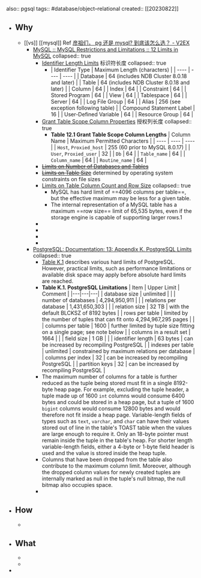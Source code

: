 also:: pgsql
tags:: #database/object–relational
created:: [[20230822]]

- ## Why
  - [[vs]] [[mysql]] Ref [彦祖们， pg 还是 mysql? 到底该怎么选？ - V2EX](https://v2ex.com/t/800592)
    - [MySQL :: MySQL Restrictions and Limitations :: 12 Limits in MySQL](https://dev.mysql.com/doc/mysql-reslimits-excerpt/8.0/en/limits.html)
      collapsed:: true
      - [Identifier Length Limits](https://dev.mysql.com/doc/mysql-reslimits-excerpt/8.0/en/identifier-length.html) 标识符长度
        collapsed:: true
        - | Identifier Type | Maximum Length (characters) |
          | ---- | ---- | ---- |
          | Database | 64 (includes NDB Cluster 8.0.18 and later) |
          | Table | 64 (includes NDB Cluster 8.0.18 and later) |
          | Column | 64 |
          | Index | 64 |
          | Constraint | 64 |
          | Stored Program | 64 |
          | View | 64 |
          | Tablespace | 64 |
          | Server | 64 |
          | Log File Group | 64 |
          | Alias | 256 (see exception following table) |
          | Compound Statement Label | 16 |
          | User-Defined Variable | 64 |
          | Resource Group | 64 |
      - [Grant Table Scope Column Properties](https://dev.mysql.com/doc/mysql-reslimits-excerpt/8.0/en/grant-tables-scope-column-properties.html) 授权列长度
        collapsed:: true
        - **Table 12.1 Grant Table Scope Column Lengths**
          | Column Name | Maximum Permitted Characters |
          | ---- | ---- | ---- |
          | `Host`, `Proxied_host` | 255 (60 prior to MySQL 8.0.17) |
          | `User`, `Proxied_user` | 32 |
          | `Db` | 64 |
          | `Table_name` | 64 |
          | `Column_name` | 64 |
          | `Routine_name` | 64 |
      - ~~[Limits on Number of Databases and Tables](https://dev.mysql.com/doc/mysql-reslimits-excerpt/8.0/en/database-count-limit.html)~~
      - ~~[Limits on Table Size](https://dev.mysql.com/doc/mysql-reslimits-excerpt/8.0/en/table-size-limit.html)~~ determined by operating system constraints on file sizes
      - [Limits on Table Column Count and Row Size](https://dev.mysql.com/doc/mysql-reslimits-excerpt/8.0/en/column-count-limit.html)
        collapsed:: true
        - MySQL has hard limit of ==4096 columns per table==, but the effective maximum may be less for a given table.
        - The internal representation of a MySQL table has a maximum ==row size== limit of 65,535 bytes, even if the storage engine is capable of supporting larger rows.1
      -
      -
      -
      -
    - [PostgreSQL: Documentation: 13: Appendix K. PostgreSQL Limits](https://www.postgresql.org/docs/13/limits.html)
      collapsed:: true
      - [Table K.1](limits.html#LIMITS-TABLE) describes various hard limits of PostgreSQL. However, practical limits, such as performance limitations or available disk space may apply before absolute hard limits are reached.
      - **Table K.1. PostgreSQL Limitations**
        | Item | Upper Limit | Comment |
        |---|---|---|
        | database size | unlimited | |
        | number of databases | 4,294,950,911 | |
        | relations per database | 1,431,650,303 | |
        | relation size | 32 TB | with the default BLCKSZ of 8192 bytes |
        | rows per table | limited by the number of tuples that can fit onto 4,294,967,295 pages | |
        | columns per table | 1600 | further limited by tuple size fitting on a single page; see note below |
        | columns in a result set | 1664 | |
        | field size | 1 GB | |
        | identifier length | 63 bytes | can be increased by recompiling PostgreSQL |
        | indexes per table | unlimited | constrained by maximum relations per database |
        | columns per index | 32 | can be increased by recompiling PostgreSQL |
        | partition keys | 32 | can be increased by recompiling PostgreSQL |
      - The maximum number of columns for a table is further reduced as the tuple being stored must fit in a single 8192-byte heap page. For example, excluding the tuple header, a tuple made up of 1600 `int` columns would consume 6400 bytes and could be stored in a heap page, but a tuple of 1600 `bigint` columns would consume 12800 bytes and would therefore not fit inside a heap page. Variable-length fields of types such as `text`, `varchar`, and `char` can have their values stored out of line in the table's TOAST table when the values are large enough to require it. Only an 18-byte pointer must remain inside the tuple in the table's heap. For shorter length variable-length fields, either a 4-byte or 1-byte field header is used and the value is stored inside the heap tuple.
      - Columns that have been dropped from the table also contribute to the maximum column limit. Moreover, although the dropped column values for newly created tuples are internally marked as null in the tuple's null bitmap, the null bitmap also occupies space.
      -
- ## How
  -
- ## What
  -
  -
-